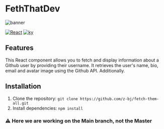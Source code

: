 # FethThatDev
![banner]()

[![React](https://img.shields.io/badge/React-v17.0.2-blue)](https://reactjs.org/) [![ky](https://img.shields.io/badge/ky-v0.23.0-yellowgreen)](https://github.com/sindresorhus/ky)

## Features

This React component allows you to fetch and display information about a Github user by providing their username. It retrieves the user's name, bio, email and avatar image using the Github API. Additionally.

## Installation

1.  Clone the repository: `git clone https://github.com/z-bj/fetch-them-all.git`
2.  Install dependencies: `npm install`



### ⚠ Here we are working on the Main branch, not the Master

